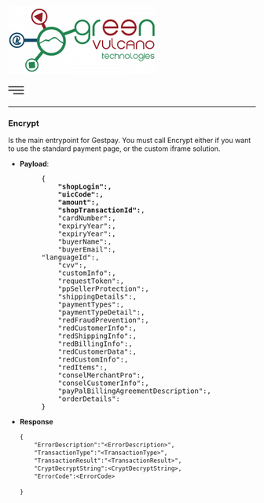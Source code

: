 [![gv-logo](img/logo.png)](http://www.greenvulcanotechnologies.com)

[<img src="img/index.png" width="32">](index.md)

----
### Encrypt

Is the main entrypoint for Gestpay. You must call Encrypt either if you want to use the standard payment page, or the custom iframe solution.
	
- **Payload**:

<pre>
        {
            <b>"shopLogin":<shopLogin>,
            "uicCode":<uicCode>,
            "amount":<amount>,
            "shopTransactionId":<shopTransactionId></b>,
            "cardNumber":<cardNumber>,
            "expiryYear":<expiryMonth>,
            "expiryYear":<expiryYear>,
            "buyerName":<buyerName>,
            "buyerEmail":<buyerEmail>,
	    "languageId":<languageId>,
            "cvv":<cvv>,
            "customInfo":<customInfo>,
            "requestToken":<requestToken>,
            "ppSellerProtection":<ppSellerProtection>,
            "shippingDetails":<shippingDetails>,
            "paymentTypes":<paymentTypes>,
            "paymentTypeDetail":<paymentTypeDetail>,
            "redFraudPrevention":<redFraudPrevention>,
            "redCustomerInfo":<redCustomerInfo>,
            "redShippingInfo":<redShippingInfo>,
            "redBillingInfo":<redBillingInfo>,
            "redCustomerData":<redCustomerData>,
            "redCustomInfo":<redCustomInfo>,
            "redItems":<redItems>,
            "conselMerchantPro":<conselMerchantPro>,
            "conselCustomerInfo":<conselCustomerInfo>,
            "payPalBillingAgreementDescription":<payPalBillingAgreementDescription>,
            "orderDetails":<orderDetails>   
        }
</pre>


- **Response**
    ```
    {
        "ErrorDescription":"<ErrorDescription>",
        "TransactionType":"<TransactionType>",
        "TransactionResult":"<TransactionResult>",
        "CryptDecryptString":<CryptDecryptString>,
        "ErrorCode":<ErrorCode>
        
    }
```
